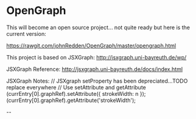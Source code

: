 # OpenGraph
This will become an open source project... not quite ready but here is the current version:

https://rawgit.com/johnRedden/OpenGraph/master/opengraph.html

This project is based on JSXGraph: 
http://jsxgraph.uni-bayreuth.de/wp/

JSXGraph Reference: http://jsxgraph.uni-bayreuth.de/docs/index.html

JSXGraph Notes:
// JSXgraph setProperty has been depreciated...TODO replace everywhere
// Use setAttribute and getAttribute
(currEntry[0].graphRef).setAttribute({ strokeWidth: n });
(currEntry[0].graphRef).getAttribute('strokeWidth');

--
